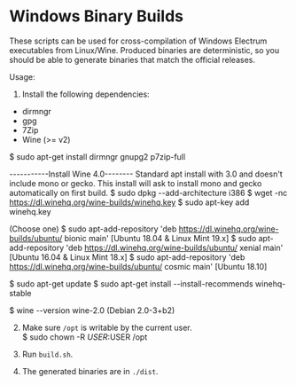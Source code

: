 Windows Binary Builds
=====================

These scripts can be used for cross-compilation of Windows Electrum executables from Linux/Wine.
Produced binaries are deterministic, so you should be able to generate binaries that match the official releases. 


Usage:


1. Install the following dependencies:

 - dirmngr
 - gpg
 - 7Zip
 - Wine (>= v2)

$ sudo apt-get install dirmngr gnupg2 p7zip-full

-----------Install Wine 4.0-------- 
Standard apt install with 3.0 and doesn't include mono or gecko. This install will ask to install mono and gecko automatically on first build.
$ sudo dpkg --add-architecture i386
$ wget -nc https://dl.winehq.org/wine-builds/winehq.key
$ sudo apt-key add winehq.key

(Choose one)
$ sudo apt-add-repository 'deb https://dl.winehq.org/wine-builds/ubuntu/ bionic main' [Ubuntu 18.04 & Linux Mint 19.x]
$ sudo apt-add-repository 'deb https://dl.winehq.org/wine-builds/ubuntu/ xenial main' [Ubuntu 16.04 & Linux Mint 18.x]
$ sudo apt-add-repository 'deb https://dl.winehq.org/wine-builds/ubuntu/ cosmic main' [Ubuntu 18.10]

$ sudo apt-get update
$ sudo apt-get install --install-recommends winehq-stable

$ wine --version
 wine-2.0 (Debian 2.0-3+b2)

2. Make sure `/opt` is writable by the current user.  
$ sudo chown -R $USER:$USER /opt

3. Run `build.sh`.

4. The generated binaries are in `./dist`.
